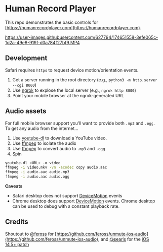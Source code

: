 # Human Record Player
This repo demonstrates the basic controls for [https://humanrecordplayer.com](https://humanrecordplayer.com).


https://user-images.githubusercontent.com/627794/174651558-3efe065c-1d2a-49e8-919f-d0a784f27bf9.MP4


## Development

Safari requires `https` to request device motion/orientation events.

1. Get a server running in the root directory (e.g., `python3 -m http.server --cgi 8000`)
2. Use [ngrok](https://ngrok.com) to explose the local server (e.g., `ngrok http 8000`)
3. Point your mobile browser at the ngrok-generated URL

## Audio assets

For full mobile browser support you'll want to provide both `.mp3` and `.ogg`. To get any audio from the internet...

1. Use [youtube-dl](http://ytdl-org.github.io/youtube-dl/download.html) to download a YouTube video.
2. Use [ffmpeg](https://www.google.com/search?client=safari&rls=en&q=ffmpeg&ie=UTF-8&oe=UTF-8) to isolate the audio
3. Use [ffmpeg](https://www.google.com/search?client=safari&rls=en&q=ffmpeg&ie=UTF-8&oe=UTF-8) to convert audio to `.mp3` and `.ogg`
4. Spin

```bash
youtube-dl <URL> -o video
ffmpeg -i video.mkv -vn -acodec copy audio.aac
ffmpeg -i audio.aac audio.mp3
ffmpeg -i audio.aac audio.ogg
```

**Caveats**

* Safari desktop does not support [DeviceMotion](https://developer.mozilla.org/en-US/docs/Web/API/Window/devicemotion_event) events
* Chrome desktop does support [DeviceMotion](https://developer.mozilla.org/en-US/docs/Web/API/Window/devicemotion_event) events. Chrome desktop can be used to debug with a constant playback rate.

## Credits
Shoutout to [@feross](https://github.com/sponsors/feross) for [https://github.com/feross/unmute-ios-audio](https://github.com/feross/unmute-ios-audio), and [@searls](https://github.com/searls) for the [iOS 14.5+ patch](https://github.com/searls/unmute-ios-audio/commit/8fc05cdb0d0f63167e0d6047ed1932555b3c9491)
